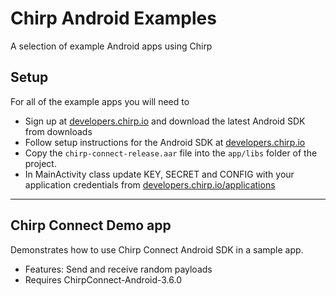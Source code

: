 # Chirp Android Examples

A selection of example Android apps using Chirp

## Setup

For all of the example apps you will need to

- Sign up at [developers.chirp.io](https://developers.chirp.io) and download the latest Android SDK from downloads
- Follow setup instructions for the Android SDK at [developers.chirp.io](https://developers.chirp.io/docs/getting-started/android)
- Copy the `chirp-connect-release.aar` file into the `app/libs` folder of the project.
- In MainActivity class update KEY, SECRET and CONFIG with your application credentials from [developers.chirp.io/applications](developers.chirp.io/applications)
----

## Chirp Connect Demo app

Demonstrates how to use Chirp Connect Android SDK in a sample app.
- Features: Send and receive random payloads
- Requires ChirpConnect-Android-3.6.0